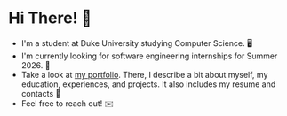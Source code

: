 # Hi There! 👋

* I'm a student at Duke University studying Computer Science. 🖥️
* I'm currently looking for software engineering internships for Summer 2026. 🌻
* Take a look at [my portfolio](https://joshualiu555.github.io). There, I describe a bit about myself, my education, experiences, and projects. It also includes my resume and contacts 💼 
* Feel free to reach out! ✉️
